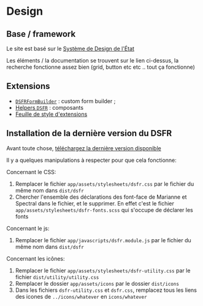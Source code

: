 # Design

## Base / framework

Le site est basé sur le [Système de Design de
l'État](https://www.systeme-de-design.gouv.fr/)

Les éléments / la documentation se trouvent sur le lien ci-dessus, la recherche
fonctionne assez bien (grid, button etc etc .. tout ça fonctionne)

## Extensions

* [`DSFRFormBuilder`](../app/form_builders/dsfr_form_builder.rb) : custom form
    builder ;
* [Helpers `DSFR`](../app/helpers/dsfr/) : composants
* [Feuille de style d'extensions](../app/assets/stylesheets/dsfr-extensions.css)

## Installation de la dernière version du DSFR

Avant toute chose, [téléchargez la dernière version
disponible](https://github.com/GouvernementFR/dsfr/releases)

Il y a quelques manipulations à respecter pour que cela fonctionne:

Concernant le CSS:

1. Remplacer le fichier `app/assets/stylesheets/dsfr.css` par le fichier du même nom dans `dist/dsfr`
2. Chercher l'ensemble des déclarations des font-face de Marianne et Spectral
   dans le fichier, et le supprimer. En effet c'est le fichier
   `app/assets/stylesheets/dsfr-fonts.scss` qui s'occupe de déclarer les fonts

Concernant le js:

1. Remplacer le fichier `app/javascripts/dsfr.module.js` par le fichier
   du même nom dans `dist/dsfr`

Concernant les icônes:

1. Remplacer le fichier `app/assets/stylesheets/dsfr-utility.css` par le fichier `dist/utility/utility.css`
2. Remplacer le dossier `app/assets/icons` par le dossier `dist/icons`
3. Dans les fichiers `dsfr-utility.css` et `dsfr.css`, remplacez tous les liens
   des icones de `../icons/whatever` en `icons/whatever`
